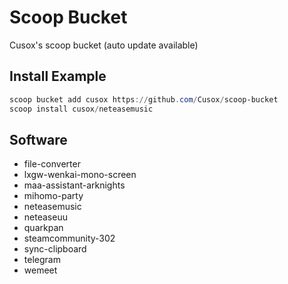 # Scoop Bucket

Cusox's scoop bucket (auto update available)

## Install Example

```powershell
scoop bucket add cusox https://github.com/Cusox/scoop-bucket
scoop install cusox/neteasemusic
```

## Software

- file-converter
- lxgw-wenkai-mono-screen
- maa-assistant-arknights
- mihomo-party
- neteasemusic
- neteaseuu
- quarkpan
- steamcommunity-302
- sync-clipboard
- telegram
- wemeet
